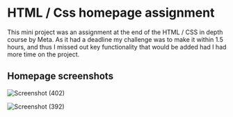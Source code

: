# HTML / Css homepage assignment

This mini project was an assignment at the end of the HTML / CSS in depth course by Meta. As it had a deadline my challenge was to make it within 1.5 hours, and thus I missed out key functionality that would be added had I had more time on the project.

## Homepage screenshots

![Screenshot (402)](https://github.com/wells1989/HTML-CSS-Basic-Homepage/assets/122035759/e0a6b276-177d-4b76-af8c-0a9f84166a3e)

![Screenshot (392)](https://github.com/wells1989/HTML-CSS-Basic-Homepage/assets/122035759/adecf23e-b7d8-40b4-b1f3-4473fdaba6cc)
